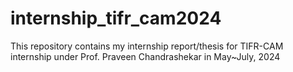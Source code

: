 # internship_tifr_cam2024
This repository contains my internship report/thesis for TIFR-CAM internship under Prof. Praveen Chandrashekar in May~July, 2024
